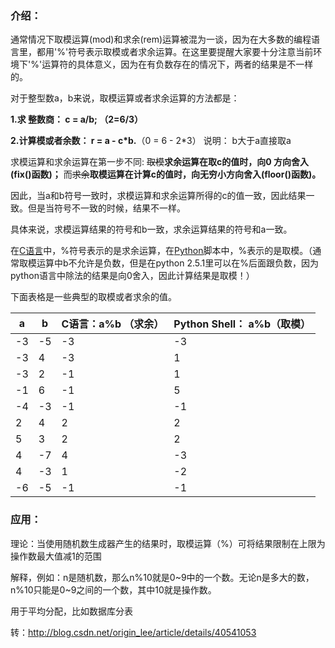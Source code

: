 ### 介绍：

通常情况下取模运算(mod)和求余(rem)运算被混为一谈，因为在大多数的编程语言里，都用'%'符号表示取模或者求余运算。在这里要提醒大家要十分注意当前环境下'%'运算符的具体意义，因为在有负数存在的情况下，两者的结果是不一样的。

对于整型数a，b来说，取模运算或者求余运算的方法都是：

**1.求 整数商： c = a/b; （2=6/3）**

**2.计算模或者余数： r = a - c\*b.**（0 = 6 - 2\*3）  说明： b大于a直接取a

求模运算和求余运算在第一步不同: ~~取模~~**求余运算在取c的值时，向0 方向舍入(fix()函数)；** 而~~求余~~**取模运算在计算c的值时，向无穷小方向舍入(floor()函数)。**

因此，当a和b符号一致时，求模运算和求余运算所得的c的值一致，因此结果一致。但是当符号不一致的时候，结果不一样。

具体来说，求模运算结果的符号和b一致，求余运算结果的符号和a一致。

在[C语言](http://lib.csdn.net/base/c)中，%符号表示的是求余运算，在[Python](http://lib.csdn.net/base/python)脚本中，%表示的是取模。（通常取模运算中b不允许是负数，但是在python 2.5.1里可以在%后面跟负数，因为python语言中除法的结果是向0舍入，因此计算结果是取模！）

下面表格是一些典型的取模或者求余的值。

| a    | b    | **C语言：a%b   （求余）** | **Python Shell： a%b（取模）** |
| ---- | ---- | ------------------ | ------------------------- |
| -3   | -5   | -3                 | -3                        |
| -3   | 4    | -3                 | 1                         |
| -3   | 2    | -1                 | 1                         |
| -1   | 6    | -1                 | 5                         |
| -4   | -3   | -1                 | -1                        |
| 2    | 4    | 2                  | 2                         |
| 5    | 3    | 2                  | 2                         |
| 4    | -7   | 4                  | -3                        |
| 4    | -3   | 1                  | -2                        |
| -6   | -5   | -1                 | -1                        |

### 应用：

理论：当使用随机数生成器产生的结果时，取模运算（%）可将结果限制在上限为操作数最大值减1的范围

解释，例如：n是随机数，那么n%10就是0~9中的一个数。无论n是多大的数，n%10只能是0~9之间的一个数，其中10就是操作数。

用于平均分配，比如数据库分表

转：http://blog.csdn.net/origin_lee/article/details/40541053